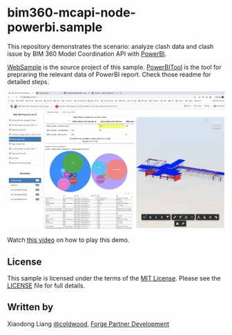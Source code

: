 # bim360-mcapi-node-powerbi.sample
This repository demonstrates the scenario: analyze clash data and clash issue by BIM 360 Model Coordination API with [PowerBI](https://powerbi.microsoft.com/en-us/). 

[WebSample](./WebSample/README.md) is the source project of this sample. [PowerBITool](./PowerBITool/README.md) is the tool for prepraring the relevant data of PowerBI report. Check those readme for detailed steps.

  <img src="https://github.com/xiaodongliang/repository-readme-help/blob/master/bim360-model.coordination-powerBI/main.png" width="600">
  
  Watch [this video](https://youtu.be/pQaO2Dta97g) on how to play this demo.


## License

This sample is licensed under the terms of the [MIT License](http://opensource.org/licenses/MIT). Please see the [LICENSE](LICENSE) file for full details.

## Written by

Xiaodong Liang [@coldwood](https://twitter.com/coldwood), [Forge Partner Development](http://forge.autodesk.com)
